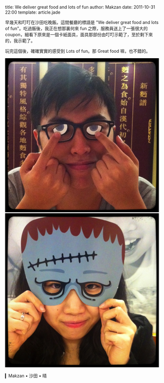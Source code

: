 title: We deliver great food and lots of fun
author: Makzan
date: 2011-10-31 22:00
template: article.jade

早幾天和叮叮在沙田吃晚飯。這間餐廳的標語是 "We deliver great food and lots of fun"。吃過飯後，我正在想那裏何來 fun 之際，服務員送上了一張很大的 coupon，細看下原來是一個卡紙面具，面具那部份由叮叮示範了，至於剩下來的，我示範了。

玩完這個後，確確實實的感受到 Lots of fun。那 Great food 嘛，也不錯的。

![Thomas](thomas.jpg)
![Candy](candy.jpg)

▎Makzan • 沙田 • 晴